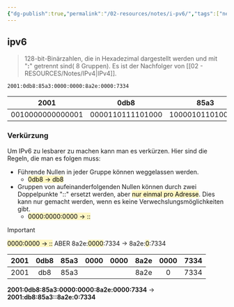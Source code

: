 ```yaml
---
{"dg-publish":true,"permalink":"/02-resources/notes/i-pv6/","tags":["netzwerk/ip/ipv6"],"noteIcon":""}
---
```


## ipv6 
> 128-bit-Binärzahlen, die in Hexadezimal dargestellt werden und mit "**:**" getrennt sind( 8 Gruppen).
 Es ist der Nachfolger von [[02 - RESOURCES/Notes/IPv4\|IPv4]].


	2001:0db8:85a3:0000:0000:8a2e:0000:7334

| 2001 | 0db8 | 85a3 | 0000 | 0000 | 8a2e | 0370 | 7334 |
|:----:|:----:|:----:|:----:|:----:|:----:|:----:|:----:|
| 0010000000000001 | 0000110111101000 | 1000010110100011 | 0000000000000000 | 0000000000000000 | 1000101000101110 | 0000001101110000 | 0111001100110100 |


### Verkürzung
Um IPv6 zu lesbarer zu machen kann man es verkürzen.
Hier sind die Regeln, die man es folgen muss:
- Führende Nullen in jeder Gruppe können weggelassen werden. 
	- <mark style="background: #FFF3A3A6;">0db8 -> db8</mark>
- Gruppen von aufeinanderfolgenden Nullen können durch zwei Doppelpunkte "::" ersetzt werden, aber <mark style="background: #FFF3A3A6;">nur einmal pro Adresse</mark>. Dies kann nur gemacht werden, wenn es keine Verwechslungsmöglichkeiten gibt. 
	- <mark style="background: #FFF3A3A6;">0000:0000:0000 -> ::</mark>

>[!important] 
><mark style="background: #FFF3A3A6;">0000:0000 -> ::</mark>
>ABER
> 8a2e:<mark style="background: #FFF3A3A6;">0000</mark>:7334 -> 8a2e:<mark style="background: #FFF3A3A6;">0</mark>:7334


| 2001 | 0db8 | 85a3 | 0000 | 0000 | 8a2e | 0000 | 7334 |
| :--: | :--: | :--: | :--: | :--: | :--: | :--: | :--: |
| 2001 | db8  | 85a3 |      |      | 8a2e |  0   | 7334 |

**2001:0db8:85a3:0000:0000:8a2e:0000:7334**  -> **2001:db8:85a3::8a2e:0:7334**

